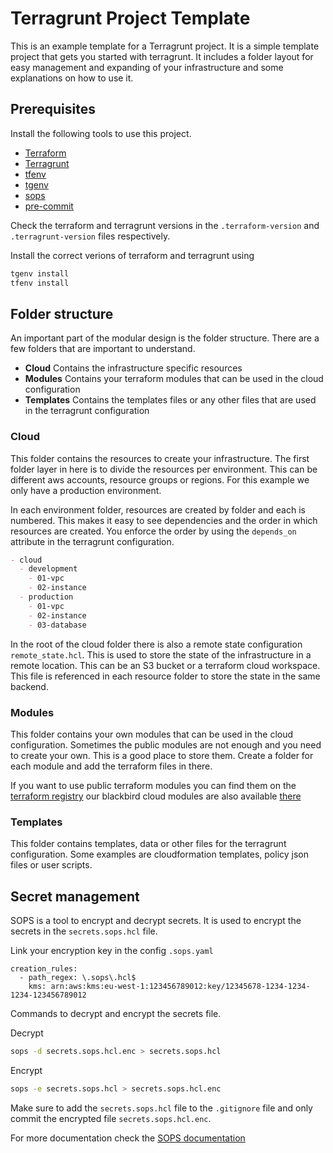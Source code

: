 # Terragrunt Project Template

This is an example template for a Terragrunt project. It is a simple template project that gets you started with terragrunt.
It includes a folder layout for easy management and expanding of your infrastructure and some explanations on how to use it.

## Prerequisites

Install the following tools to use this project.

- [Terraform](https://www.terraform.io/)
- [Terragrunt](https://terragrunt.gruntwork.io/)
- [tfenv](https://github.com/tfutils/tfenv)
- [tgenv](https://github.com/tgenv/tgenv)
- [sops](https://github.com/getsops/sops)
- [pre-commit](https://pre-commit.com/)

Check the terraform and terragrunt versions in the `.terraform-version` and `.terragrunt-version` files respectively.

Install the correct verions of terraform and terragrunt using 
```sh
tgenv install
tfenv install
```

## Folder structure

An important part of the modular design is the folder structure. There are a few folders that are important to understand. 

- **Cloud** Contains the infrastructure specific resources
- **Modules** Contains your terraform modules that can be used in the cloud configuration
- **Templates** Contains the templates files or any other files that are used in the terragrunt configuration

### Cloud

This folder contains the resources to create your infrastructure. The first folder layer in here is to divide the resources per environment. This can be different aws accounts, resource groups or regions. For this example we only have a production environment.

In each environment folder, resources are created by folder and each is numbered. This makes it easy to see dependencies and the order in which resources are created. You enforce the order by using the `depends_on` attribute in the terragrunt configuration.

```md
- cloud
  - development
    - 01-vpc
    - 02-instance
  - production
    - 01-vpc
    - 02-instance
    - 03-database
```

In the root of the cloud folder there is also a remote state configuration `remote_state.hcl`. This is used to store the state of the infrastructure in a remote location. This can be an S3 bucket or a terraform cloud workspace. This file is referenced in each resource folder to store the state in the same backend.

### Modules

This folder contains your own modules that can be used in the cloud configuration. Sometimes the public modules are not enough and you need to create your own. This is a good place to store them. Create a folder for each module and add the terraform files in there. 

If you want to use public terraform modules you can find them on the [terraform registry](https://registry.terraform.io/) our blackbird cloud modules are also available [there](https://registry.terraform.io/namespaces/blackbird-cloud) 

### Templates

This folder contains templates, data or other files for the terragrunt configuration. Some examples are cloudformation templates, policy json files or user scripts.

## Secret management

SOPS is a tool to encrypt and decrypt secrets. It is used to encrypt the secrets in the `secrets.sops.hcl` file.

Link your encryption key in the config `.sops.yaml`
```
creation_rules:
  - path_regex: \.sops\.hcl$
    kms: arn:aws:kms:eu-west-1:123456789012:key/12345678-1234-1234-1234-123456789012
```

Commands to decrypt and encrypt the secrets file.

Decrypt
```sh
sops -d secrets.sops.hcl.enc > secrets.sops.hcl
```

Encrypt
```sh
sops -e secrets.sops.hcl > secrets.sops.hcl.enc
```

Make sure to add the `secrets.sops.hcl` file to the `.gitignore` file and only commit the encrypted file `secrets.sops.hcl.enc`.

For more documentation check the [SOPS documentation](https://github.com/getsops/sops)